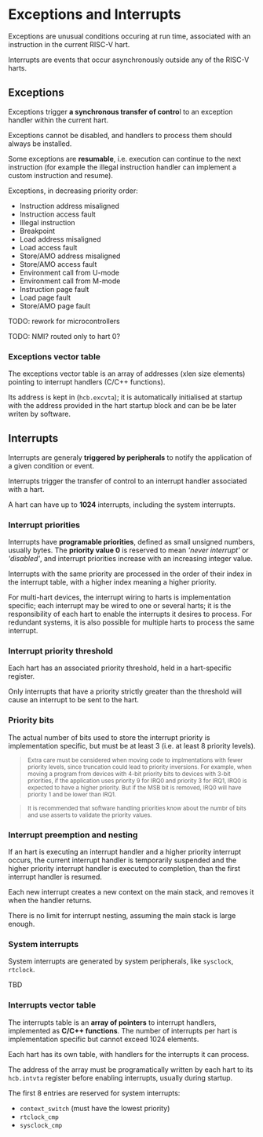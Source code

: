 # Exceptions and Interrupts

Exceptions are unusual conditions occuring at run time, associated with an instruction in the current RISC-V hart.

Interrupts are events that occur asynchronously outside any of the RISC-V harts.

## Exceptions

Exceptions trigger **a synchronous transfer of contro**l to an exception handler within the current hart.

Exceptions cannot be disabled, and handlers to process them should always be installed.

Some exceptions are **resumable**, i.e. execution can continue to the next instruction (for example the illegal instruction handler can implement a custom instruction and resume).

Exceptions, in decreasing priority order:

* Instruction address misaligned 
* Instruction access fault
* Illegal instruction
* Breakpoint
* Load address misaligned
* Load access fault
* Store/AMO address misaligned 
* Store/AMO access fault 
* Environment call from U-mode
* Environment call from M-mode
* Instruction page fault
* Load page fault
* Store/AMO page fault

TODO: rework for microcontrollers

TODO: NMI? routed only to hart 0?

### Exceptions vector table

The exceptions vector table is an array of addresses (xlen size elements) pointing to 
interrupt handlers (C/C++ functions).

Its address is kept in (`hcb.excvta`); it is automatically initialised at startup with 
the address provided in the hart startup block and can be be later writen by software.

## Interrupts

Interrupts are generaly **triggered by peripherals** to notify the application of a 
given condition or event. 

Interrupts trigger the transfer of control to an interrupt handler associated with a hart.

A hart can have up to **1024** interrupts, including the system interrupts.

### Interrupt priorities

Interrupts have **programable priorities**, defined as small unsigned numbers, 
usually bytes.
The **priority value 0** is reserved to mean 
_'never interrupt'_ or _'disabled'_, and interrupt priorities increase with 
an increasing integer value.

Interrupts with the same priority are processed in the order of their index 
in the interrupt 
table, with a higher index meaning a higher priority.

For multi-hart devices, the interrupt wiring to harts is implementation specific; 
each interrupt 
may be wired to one or several harts; it is the responsibility 
of each hart to enable the interrupts it desires to process. For redundant systems, 
it is also
possible for multiple harts to process the same interrupt.

### Interrupt priority threshold

Each hart has an associated priority threshold, held in a hart-specific register. 

Only interrupts that have a priority strictly greater than the threshold will 
cause an interrupt to 
be sent to the hart.

### Priority bits

The actual number of bits used to store the interrupt priority is implementation 
specific, but must 
be at least 3 (i.e. at least 8 priority levels).

> <sup>Extra care must be considered when moving code to implmentations with fewer 
  priority levels, since truncation could lead to priority inversions.
  For example, when moving a program from devices 
  with 4-bit priority bits to devices with 3-bit priorities, if the application 
  uses priority 9 for IRQ0 and priority 3 
  for IRQ1, IRQ0 is expected to have a higher 
  priority. But if the MSB bit is removed, IRQ0 will have priority 1 and be 
  lower than IRQ1.</sup>
  
> <sup>It is 
  recommended that software handling priorities know about the numbr of bits 
  and use asserts to validate the priority values.</sup>

### Interrupt preemption and nesting

If an hart is executing an interrupt handler and a higher priority interrupt occurs, the current interrupt handler is temporarily suspended and the higher priority interrupt handler is executed to completion, than the first interrupt handler is resumed.

Each new interrupt creates a new context on the main stack, and removes it when the handler returns.

There is no limit for interrupt nesting, assuming the main stack is large enough.

### System interrupts

System interrupts are generated by system peripherals, like `sysclock`, `rtclock`.

TBD

### Interrupts vector table

The interrupts table is an **array of pointers** to interrupt handlers, implemented as **C/C++ functions**. The number of interrupts per hart is implementation specific but cannot exceed 1024 elements.

Each hart has its own table, with handlers for the interrupts it can process.

The address of the array must be programatically written by each hart to its `hcb.intvta` register before enabling interrupts, usually during startup.

The first 8 entries are reserved for system interrupts:

* `context_switch` (must have the lowest priority)
* `rtclock_cmp`
* `sysclock_cmp`





